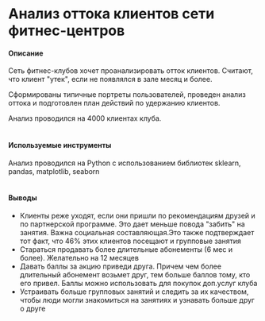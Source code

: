 # Анализ оттока клиентов сети фитнес-центров

#### Описание
Сеть фитнес-клубов хочет проанализировать отток клиентов. Считают, что клиент "утек", если не появлялся в зале месяц и более.

Сформированы типичные портреты пользователей, проведен анализ оттока и подготовлен план действий по удержанию клиентов.

Анализ проводился на 4000 клиентах клуба.
<br>
<br>

#### Используемые инструменты
Анализ проводился на Python с использованием библиотек sklearn, pandas, matplotlib, seaborn
<br>
<br>

#### Выводы

- Клиенты реже уходят, если они пришли по рекомендациям друзей и по партнерской программе. Это дает меньше повода "забить" на занятия. Важна социальная составляющая.Это также подтверждает тот факт, что 46% этих клиентов посещают и групповые занятия
- Стараться продавать более длительные абонементы (6 мес и более). Желательно на 12 месяцев
- Давать баллы за акцию приведи друга. Причем чем более длительный абонемент возьмет друг, тем больше баллов тому, кто его привел. Баллы можно использовать для покупок доп.услуг клуба
- Устраивать больше групповых занятий и следить за их качеством, чтобы люди могли знакомиться на занятиях и узнавать больше друг о друге